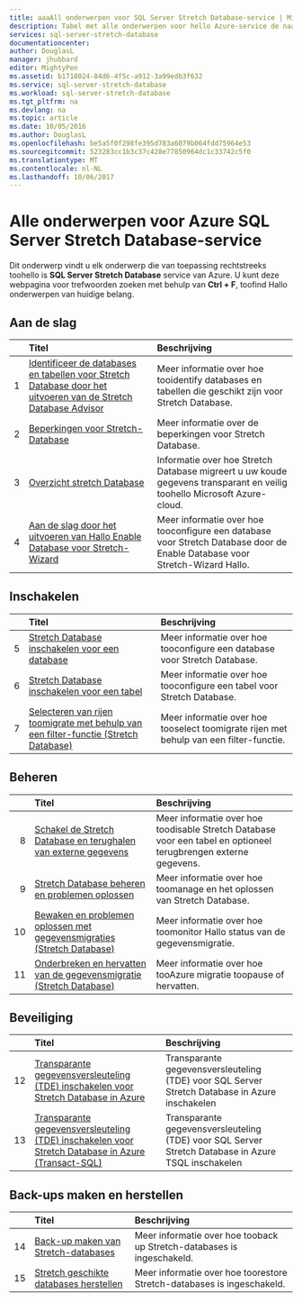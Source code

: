 ```yaml
---
title: aaaAll onderwerpen voor SQL Server Stretch Database-service | Microsoft Docs
description: Tabel met alle onderwerpen voor hello Azure-service de naam van SQL Server Stretch Database, die bestaan op http://azure.microsoft.com/documentation/articles/, titel en beschrijving.
services: sql-server-stretch-database
documentationcenter: 
author: DouglasL
manager: jhubbard
editor: MightyPen
ms.assetid: b1718024-84d6-4f5c-a912-3a99edb3f632
ms.service: sql-server-stretch-database
ms.workload: sql-server-stretch-database
ms.tgt_pltfrm: na
ms.devlang: na
ms.topic: article
ms.date: 10/05/2016
ms.author: DouglasL
ms.openlocfilehash: be5a5f0f298fe395d783a6079b064fdd75964e53
ms.sourcegitcommit: 523283cc1b3c37c428e77850964dc1c33742c5f0
ms.translationtype: MT
ms.contentlocale: nl-NL
ms.lasthandoff: 10/06/2017
---
```

# <a name="all-topics-for-azure-sql-server-stretch-database-service"></a>Alle onderwerpen voor Azure SQL Server Stretch Database-service
Dit onderwerp vindt u elk onderwerp die van toepassing rechtstreeks toohello is **SQL Server Stretch Database** service van Azure. U kunt deze webpagina voor trefwoorden zoeken met behulp van **Ctrl + F**, toofind Hallo onderwerpen van huidige belang.

## <a name="get-started"></a>Aan de slag
| &nbsp; | Titel | Beschrijving |
| ---:|:--- |:--- |
| 1 |[Identificeer de databases en tabellen voor Stretch Database door het uitvoeren van de Stretch Database Advisor](sql-server-stretch-database-identify-databases.md) |Meer informatie over hoe tooidentify databases en tabellen die geschikt zijn voor Stretch Database. |
| 2 |[Beperkingen voor Stretch-Database](sql-server-stretch-database-limitations.md) |Meer informatie over de beperkingen voor Stretch Database. |
| 3 |[Overzicht stretch Database](sql-server-stretch-database-overview.md) |Informatie over hoe Stretch Database migreert u uw koude gegevens transparant en veilig toohello Microsoft Azure-cloud. |
| 4 |[Aan de slag door het uitvoeren van Hallo Enable Database voor Stretch-Wizard](sql-server-stretch-database-wizard.md) |Meer informatie over hoe tooconfigure een database voor Stretch Database door de Enable Database voor Stretch-Wizard Hallo. |

## <a name="enable"></a>Inschakelen
| &nbsp; | Titel | Beschrijving |
| ---:|:--- |:--- |
| 5 |[Stretch Database inschakelen voor een database](sql-server-stretch-database-enable-database.md) |Meer informatie over hoe tooconfigure een database voor Stretch Database. |
| 6 |[Stretch Database inschakelen voor een tabel](sql-server-stretch-database-enable-table.md) |Meer informatie over hoe tooconfigure een tabel voor Stretch Database. |
| 7 |[Selecteren van rijen toomigrate met behulp van een filter-functie (Stretch Database)](sql-server-stretch-database-predicate-function.md) |Meer informatie over hoe tooselect toomigrate rijen met behulp van een filter-functie. |

## <a name="manage"></a>Beheren
| &nbsp; | Titel | Beschrijving |
| ---:|:--- |:--- |
| 8 |[Schakel de Stretch Database en terughalen van externe gegevens](sql-server-stretch-database-disable.md) |Meer informatie over hoe toodisable Stretch Database voor een tabel en optioneel terugbrengen externe gegevens. |
| 9 |[Stretch Database beheren en problemen oplossen](sql-server-stretch-database-manage.md) |Meer informatie over hoe toomanage en het oplossen van Stretch Database. |
| 10 |[Bewaken en problemen oplossen met gegevensmigraties (Stretch Database)](sql-server-stretch-database-monitor.md) |Meer informatie over hoe toomonitor Hallo status van de gegevensmigratie. |
| 11 |[Onderbreken en hervatten van de gegevensmigratie (Stretch Database)](sql-server-stretch-database-pause.md) |Meer informatie over hoe tooAzure migratie toopause of hervatten. |

## <a name="security"></a>Beveiliging
| &nbsp; | Titel | Beschrijving |
| ---:|:--- |:--- |
| 12 |[Transparante gegevensversleuteling (TDE) inschakelen voor Stretch Database in Azure](sql-server-stretch-database-encryption-tde.md) |Transparante gegevensversleuteling (TDE) voor SQL Server Stretch Database in Azure inschakelen |
| 13 |[Transparante gegevensversleuteling (TDE) inschakelen voor Stretch Database in Azure (Transact-SQL)](sql-server-stretch-database-tde-tsql.md) |Transparante gegevensversleuteling (TDE) voor SQL Server Stretch Database in Azure TSQL inschakelen |

## <a name="backup-and-recovery"></a>Back-ups maken en herstellen
| &nbsp; | Titel | Beschrijving |
| ---:|:--- |:--- |
| 14 |[Back-up maken van Stretch-databases](sql-server-stretch-database-backup.md) |Meer informatie over hoe tooback up Stretch\-databases is ingeschakeld. |
| 15 |[Stretch geschikte databases herstellen](sql-server-stretch-database-restore.md) |Meer informatie over hoe toorestore Stretch\-databases is ingeschakeld. |

